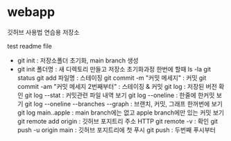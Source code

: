 # webapp
깃허브 사용법 연습용 저장소

test readme file


- git init : 저장소폴더 초기화, main branch 생성
- git init 폴더명 : 새 디렉토리 만들고 저장소 초기화과정 한번에 할때
ls -la
git status
git add 파일명 : 스테이징
git commit -m "커밋 메세지" : 커밋
git commit -am "커밋 메세지 2번째부터" : 스테이징 & 커밋
git log : 저장된 버전 확인
git log --stat : 커밋관련 파일 내역 보기
git log --oneline : 한줄에 한커밋 보기
git log --oneline --branches --graph : 브랜치, 커밋, 그래프 한꺼번에 보기
git log main..apple : main branch에는 없고 apple branch에만 있는 커밋 보기
git remote add origin : 깃허브 포지트리 주소 HTTP
git remote -v : 확인
git push -u origin main : 깃허브 포지트리에 첫 푸시
git push : 두번째 푸시부터
